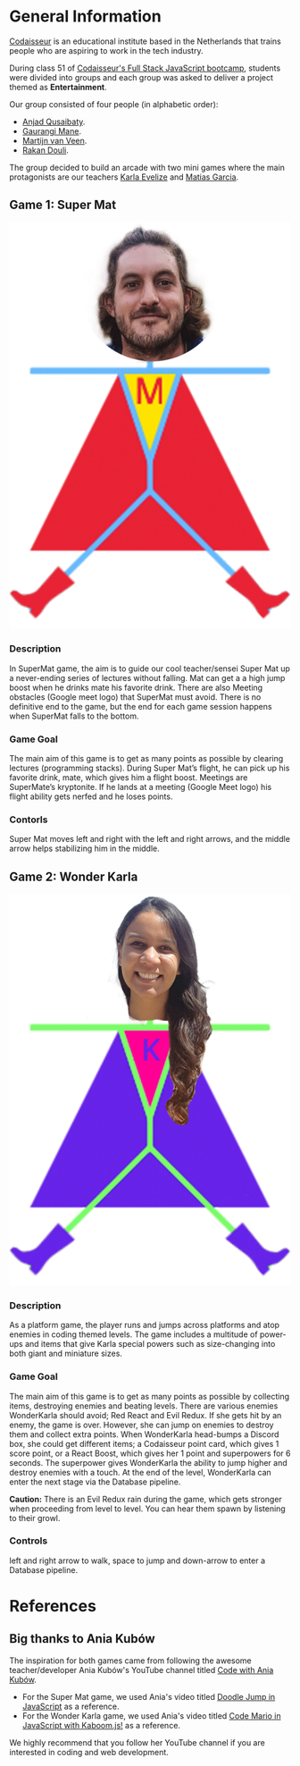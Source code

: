 # General Information

[Codaisseur](https://codaisseur.com/) is an educational institute based in the Netherlands that trains people who are aspiring to work in the tech industry.

During class 51 of [Codaisseur's Full Stack JavaScript bootcamp](https://codaisseur.com/courses/academy/), students were divided into groups and each group was asked to deliver a project themed as **Entertainment**.

Our group consisted of four people (in alphabetic order):

- [Anjad Qusaibaty](https://github.com/Anjad-Qusaibaty).
- [Gaurangi Mane](https://github.com/GaurangiM).
- [Martijn van Veen](https://github.com/Martijncvv).
- [Rakan Douli](https://github.com/Rairakzak).

The group decided to build an arcade with two mini games where the main protagonists are our teachers [Karla Evelize](https://www.linkedin.com/in/karla-evelize/) and [Matias Garcia](https://www.linkedin.com/in/matias-garcia-79b6aa108/).

## Game 1: Super Mat

![matias' avatar](./Supermat/Supermat_V3.png)

### Description

In SuperMat game, the aim is to guide our cool teacher/sensei Super Mat up a never-ending series of lectures without falling. Mat can get a a high jump boost when he drinks mate his favorite drink. There are also Meeting obstacles (Google meet logo) that SuperMat must avoid. There is no definitive end to the game, but the end for each game session happens when SuperMat falls to the bottom.

### Game Goal

The main aim of this game is to get as many points as possible by clearing lectures (programming stacks). During Super Mat’s flight, he can pick up his favorite drink, mate, which gives him a flight boost. Meetings are SuperMate’s kryptonite. If he lands at a meeting (Google Meet logo) his flight ability gets nerfed and he loses points.

### Contorls

Super Mat moves left and right with the left and right arrows, and the middle arrow helps stabilizing him in the middle.

## Game 2: Wonder Karla

![Karla's Avatar](./WonderKarla/Wonder_Karla.png)

### Description

As a platform game, the player runs and jumps across platforms and atop enemies in coding themed levels. The game includes a multitude of power-ups and items that give Karla special powers such as size-changing into both giant and miniature sizes.

### Game Goal

The main aim of this game is to get as many points as possible by collecting items, destroying enemies and beating levels. There are various enemies WonderKarla should avoid; Red React and Evil Redux. If she gets hit by an enemy, the game is over. However, she can jump on enemies to destroy them and collect extra points. When WonderKarla head-bumps a Discord box, she could get different items; a Codaisseur point card, which gives 1 score point, or a React Boost, which gives her 1 point and superpowers for 6 seconds. The superpower gives WonderKarla the ability to jump higher and destroy enemies with a touch. At the end of the level, WonderKarla can enter the next stage via the Database pipeline.

**Caution:** There is an Evil Redux rain during the game, which gets stronger when proceeding from level to level. You can hear them spawn by listening to their growl.

### Controls

left and right arrow to walk, space to jump and down-arrow to enter a Database pipeline.

# References

## Big thanks to Ania Kubów

The inspiration for both games came from following the awesome teacher/developer Ania Kubów's YouTube channel titled [Code with Ania Kubów](https://www.youtube.com/channel/UC5DNytAJ6_FISueUfzZCVsw).

- For the Super Mat game, we used Ania's video titled [Doodle Jump in JavaScript](https://youtu.be/YSEsSs3hB6A) as a reference.
- For the Wonder Karla game, we used Ania's video titled [Code Mario in JavaScript with Kaboom.js!](https://youtu.be/2nucjefSr6I) as a reference.

We highly recommend that you follow her YouTube channel if you are interested in coding and web development.
